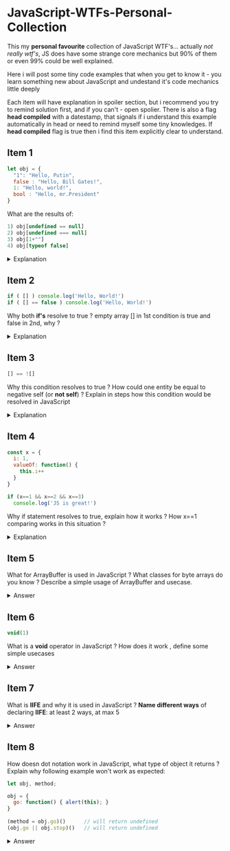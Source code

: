 # JavaScript-WTFs-Personal-Collection

This my **personal favourite** collection of JavaScript WTF's... actually
*not really wtf's*, JS does have some strange core mechanics but 90% of them or even 99% could 
be well explained. 

Here i will post some tiny code examples that when you get to know it - you learn something new
about JavaScript and undestand it's code mechanics little deeply

Each item will have explanation in spoiler section, but i recommend you try to remind solution
first, and if you can't - open spolier. 
There is also a flag **head compiled** with a datestamp, that signals if i understand this example 
automatically in head or need to remind myself some tiny knowledges. If **head compiled** flag is true
then i find this item explicitly clear to understand.

## Item 1 
```javascript
let obj = { 
  "1": "Hello, Putin",
  false : "Hello, Bill Gates!", 
  1: "Hello, world!",
  bool : "Hello, mr.President"
}
```
What are the results of:
```javascript
1) obj[undefined == null]
2) obj[undefined === null]
3) obj[1+""]
4) obj[typeof false]
```
<details>
  <summary>Explanation</summary>
  
  1. Answer: **undefined**\
  Why: undefined equals null in JavaScript, but there is no 'true' property in _obj_, that is why result is undefined
  2. Answer: **"Hello, Bill Gates!"**\
  Why: undefined does not equals to null when we're using triple equality, so #2 expression results in obj[false] (obj["false"]), which matches _false_ field in **obj**, because all properties in JavaScript are **strings**.
  3. Answer: **Hello, world!**\
  Why: _1+""_ expression results in string _'1'_ literal, but that doesn't matter as #2 answer states - **all properties in JavaScript are strings**. So, we are accessing _obj['1']_ property that is initialized as **"Hello, world!"** due to a reason it is assigned in the last order rather than **"Hello, Putin"**
  4. Answer: undefined\
  Why: there is no bool type in JS, but boolean. So, obj[boolean] (obj["boolean"]) results in undefined, as there is no such field in _obj_
  
  ```javascript
  console.log("I'm a code block!");
  ```
  
</details>

## Item 2 
```javascript
if ( [] ) console.log('Hello, World!')
if ( [] == false ) console.log('Hello, World!')
```
Why both **if's** resolve to true ?
empty array [] in 1st condition is true and false in 2nd, why ?

<details>
  <summary>Explanation</summary>
  
  Spoiler text. Note that it's important to have a space after the summary tag. You should be able to write any markdown you want inside the `<details>` tag... just make sure you close `<details>` afterward.
  
  ```javascript
  console.log("I'm a code block!");
  ```
  
</details>

## Item 3
```javascript
[] == ![]
```
Why this condition resolves to true ? How could one entity be equal to negative self (or **not self**) ?
Explain in steps how this condition would be resolved in JavaScript

<details>
  <summary>Explanation</summary>
  
  Spoiler text. Note that it's important to have a space after the summary tag. You should be able to write any markdown you want inside the `<details>` tag... just make sure you close `<details>` afterward.
  
  ```javascript
  console.log("I'm a code block!");
  ```
  
</details>

## Item 4
```javascript
const x = {
  i: 1,
  valueOf: function() {
    this.i++
  }
}

if (x==1 && x==2 && x==3)
  console.log('JS is great!')
```

Why if statement resolves to true, explain how it works ?
How x==1 comparing works in this situation ?

<details>
  <summary>Explanation</summary>
  
  Spoiler text. Note that it's important to have a space after the summary tag. You should be able to write any markdown you want inside the `<details>` tag... just make sure you close `<details>` afterward.
  
  ```javascript
  console.log("I'm a code block!");
  ```
  
</details>

## Item 5
  What for ArrayBuffer is used in JavaScript ? What classes for byte arrays do you know ? 
Describe a simple usage of ArrayBuffer and usecase.
<details>
  <summary>Answer</summary>
</details>
  
## Item 6
  ```javascript
  void(1)
  ```
  What is a **void** operator in JavaScript ? How does it work , define some simple usecases
  <details>
    <summary>Answer</summary>
    <p>
    Void operator may be called as a function, f.x. - void(expression): void(5+5) or in this notation - void 3
    It always returns undefined and usually used in place where returning undefined is neccessary, f.x. in href 
    attribute in links, so the link won't follow
    </p>
    
    ```javascript
    <a href="javascript:void(0);">
      Click here to do nothing
    </a>

    <a href="javascript:void(document.body.style.backgroundColor='green');">
      Click here for green background
    </a>
    ```
  </details>

## Item 7
What is **IIFE** and why it is used in JavaScript ? **Name different ways** of declaring **IIFE**: at least 2 ways, at max 5
  
<details>
  <summary>Answer</summary>
  IIFE stands for Immediatly Invoked Function Expression and is used in many different situations in JavaScript. In times when no 'let' operator
  existed IIFE was used to wrap some code in separate function and hence isolate variables in function local lexical environment. Also IIFE is 
  good if there is a need to immediatly call declared function, f.x. invoke code of outside script.
  
  Ways of declaring IIFE:
  Regular(simple) ones: 
  ```javascript
      1. (function() {})()
      2. (function() {}())
  ```
  
  Some extra(not obvious) ones:
  ```javascript      
      1. void function() {}()
      2. +function() {}()
      3. !function() {}()
  ```
</details>
  
## Item 8
How doesn dot notation work in JavaScript, what type of object it returns ? Explain why following example won't work as expected:
```javascript
let obj, method;

obj = {
  go: function() { alert(this); }
}
  
(method = obj.go)()      // will return undefined
(obj.go || obj.stop)()   // will return undefined
```

<details>
<summary>Answer</summary>
<p>Dot notation in accompany with method calls in JavaScript returns special object of type [ReferenceType]
[ReferenceType]:https://tc39.es/ecma262/#sec-reference-specification-type
This means that after you invoke method via dot notation - user.sayhi(), .(dot) here returns ReferenceType
  which includes:</p>

  ```
  1. **base** - object its called at  
  2. **name** - method name  
  3. **strict** - strict mode: true/false  
  ```

This ReferenceType is lost if there is any type of expression(regular (=), logic(&&, ||, !)) in between
call () and a dot notation. For example in (method = obj.go)(), there is a equating before method call.
</details>
